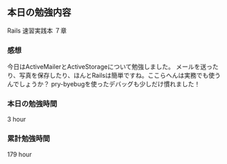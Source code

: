 ## 本日の勉強内容

Rails 速習実践本 ７章

### 感想

今日はActiveMailerとActiveStorageについて勉強しました。
メールを送ったり、写真を保存したり、ほんとRailsは簡単ですね。ここらへんは実務でも使うんでしょうか？
pry-byebugを使ったデバッグも少しだけ慣れました！

### 本日の勉強時間

3 hour

### 累計勉強時間

179 hour
